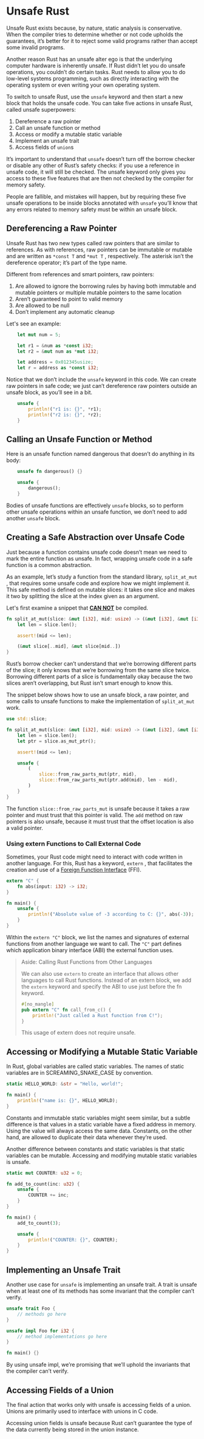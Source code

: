 # Unsafe Rust

Unsafe Rust exists because, by nature, static analysis is conservative. When the compiler tries to determine whether or not code upholds the guarantees, it’s better for it to reject some valid programs rather than accept some invalid programs.

Another reason Rust has an unsafe alter ego is that the underlying computer hardware is inherently unsafe. If Rust didn’t let you do unsafe operations, you couldn’t do certain tasks. Rust needs to allow you to do low-level systems programming, such as directly interacting with the operating system or even writing your own operating system. 

To switch to unsafe Rust, use the `unsafe` keyword and then start a new block that holds the unsafe code. You can take five actions in unsafe Rust, called unsafe superpowers:

1. Dereference a raw pointer
2. Call an unsafe function or method
3. Access or modify a mutable static variable
4. Implement an unsafe trait
5. Access fields of `union`s

It’s important to understand that `unsafe` doesn’t turn off the borrow checker or disable any other of Rust’s safety checks: if you use a reference in unsafe code, it will still be checked. The unsafe keyword only gives you access to these five features that are then not checked by the compiler for memory safety. 

People are fallible, and mistakes will happen, but by requiring these five unsafe operations to be inside blocks annotated with `unsafe` you’ll know that any errors related to memory safety must be within an unsafe block.

## Dereferencing a Raw Pointer

Unsafe Rust has two new types called raw pointers that are similar to references. As with references, raw pointers can be immutable or mutable and are written as `*const T` and `*mut T` , respectively. The asterisk isn’t the dereference operator; it’s part of the type name.

Different from references and smart pointers, raw pointers:

1. Are allowed to ignore the borrowing rules by having both immutable and mutable pointers or multiple mutable pointers to the same location
2. Aren’t guaranteed to point to valid memory
3. Are allowed to be null
4. Don’t implement any automatic cleanup

Let's see an example:

~~~rust
    let mut num = 5;

    let r1 = &num as *const i32;
    let r2 = &mut num as *mut i32;

    let address = 0x012345usize;
    let r = address as *const i32;
~~~

Notice that we don’t include the `unsafe` keyword in this code. We can create raw pointers in safe code; we just can’t dereference raw pointers outside an unsafe block, as you’ll see in a bit.

~~~rust
    unsafe {
        println!("r1 is: {}", *r1);
        println!("r2 is: {}", *r2);
    }
~~~

## Calling an Unsafe Function or Method

Here is an unsafe function named dangerous that doesn’t do anything in its body:

~~~rust
    unsafe fn dangerous() {}

    unsafe {
        dangerous();
    }
~~~

Bodies of unsafe functions are effectively `unsafe` blocks, so to perform other unsafe operations within an unsafe function, we don’t need to add another `unsafe` block.

## Creating a Safe Abstraction over Unsafe Code

Just because a function contains unsafe code doesn’t mean we need to mark the entire function as unsafe. In fact, wrapping unsafe code in a safe function is a common abstraction. 

As an example, let’s study a function from the standard library, `split_at_mut` , that requires some unsafe code and explore how we might implement it. This safe method is defined on mutable slices: it takes one slice and makes it two by splitting the slice at the index given as an argument.

Let's first examine a snippet that <u>**CAN NOT**</u> be compiled.

~~~rust
fn split_at_mut(slice: &mut [i32], mid: usize) -> (&mut [i32], &mut [i32]) {
    let len = slice.len();

    assert!(mid <= len);

    (&mut slice[..mid], &mut slice[mid..])
}
~~~

Rust’s borrow checker can’t understand that we’re borrowing different parts of the slice; it only knows that we’re borrowing from the same slice twice. Borrowing different parts of a slice is fundamentally okay because the two slices aren’t overlapping, but Rust isn’t smart enough to know this.

The snippet below shows how to use an unsafe block, a raw pointer, and some calls to unsafe functions to make the implementation of `split_at_mut` work.

~~~rust
use std::slice;

fn split_at_mut(slice: &mut [i32], mid: usize) -> (&mut [i32], &mut [i32]) {
    let len = slice.len();
    let ptr = slice.as_mut_ptr();

    assert!(mid <= len);

    unsafe {
        (
            slice::from_raw_parts_mut(ptr, mid),
            slice::from_raw_parts_mut(ptr.add(mid), len - mid),
        )
    }
}
~~~

The function `slice::from_raw_parts_mut` is unsafe because it takes a raw pointer and must trust that this pointer is valid. The `add` method on raw pointers is also unsafe, because it must trust that the offset location is also a valid pointer. 

### Using extern Functions to Call External Code

Sometimes, your Rust code might need to interact with code written in another language. For this, Rust has a keyword, `extern` , that facilitates the creation and use of a <u>Foreign Function Interface</u> (FFI).

~~~rust
extern "C" {
    fn abs(input: i32) -> i32;
}

fn main() {
    unsafe {
        println!("Absolute value of -3 according to C: {}", abs(-3));
    }
}
~~~

Within the `extern "C"` block, we list the names and signatures of external functions from another language we want to call. The `"C"` part defines which application binary interface (ABI) the external function uses.

> Aside: Calling Rust Functions from Other Languages
> 
> We can also use `extern` to create an interface that allows other languages to call Rust functions. Instead of an extern block, we add the `extern` keyword and specify the ABI to use just before the fn keyword. 
> 
> ~~~rust
> #[no_mangle]
> pub extern "C" fn call_from_c() {
>     println!("Just called a Rust function from C!");
> }
> ~~~
> This usage of extern does not require unsafe.

## Accessing or Modifying a Mutable Static Variable

In Rust, global variables are called static variables. The names of static variables are in SCREAMING_SNAKE_CASE by convention.

~~~rust
static HELLO_WORLD: &str = "Hello, world!";

fn main() {
    println!("name is: {}", HELLO_WORLD);
}
~~~

Constants and immutable static variables might seem similar, but a subtle difference is that values in a static variable have a fixed address in memory. Using the value will always access the same data. Constants, on the other hand, are allowed to duplicate their data whenever they’re used.

Another difference between constants and static variables is that static variables can be mutable. Accessing and modifying mutable static variables is unsafe.

~~~rust
static mut COUNTER: u32 = 0;

fn add_to_count(inc: u32) {
    unsafe {
        COUNTER += inc;
    }
}

fn main() {
    add_to_count(3);

    unsafe {
        println!("COUNTER: {}", COUNTER);
    }
}
~~~

## Implementing an Unsafe Trait

Another use case for `unsafe` is implementing an unsafe trait. A trait is unsafe when at least one of its methods has some invariant that the compiler can’t verify.


~~~rust
unsafe trait Foo {
    // methods go here
}

unsafe impl Foo for i32 {
    // method implementations go here
}

fn main() {}
~~~

By using unsafe impl, we’re promising that we’ll uphold the invariants that the compiler can’t verify.

## Accessing Fields of a Union
The final action that works only with unsafe is accessing fields of a union. Unions are primarily used to interface with unions in C code.

Accessing union fields is unsafe because Rust can’t guarantee the type of the data currently being stored in the union instance.